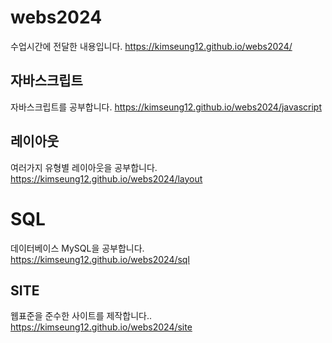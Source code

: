 # webs2024
수업시간에 전달한 내용입니다.
https://kimseung12.github.io/webs2024/

## 자바스크립트
자바스크립트를 공부합니다.
https://kimseung12.github.io/webs2024/javascript

## 레이아웃
여러가지 유형별 레이아웃을 공부합니다.
https://kimseung12.github.io/webs2024/layout

# SQL
데이터베이스 MySQL을 공부합니다.
https://kimseung12.github.io/webs2024/sql

## SITE
웹표준을 준수한 사이트를 제작합니다..
https://kimseung12.github.io/webs2024/site
